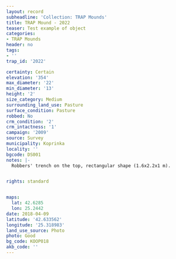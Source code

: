 ```yaml
---
layout: record
subheadline: 'Collection: TRAP Mounds'
title: TRAP Mound - 2022
teaser: Test example of object
categories:
- TRAP Mounds
header: no
tags:
- ''
trap_id: '2022'

certainty: Certain
elevation: '354'
max_diameter: '22'
min_diameter: '13'
height: '2'
size_category: Medium
surrounding_land_use: Pasture
surface_condition: Pasture
robbed: No
crm_condition: '2'
crm_intactness: '1'
campaign: '2009'
source: Survey
municipality: Koprinka
locality: ''
bgcode: DS001
notes: |-
  Robbers' trench on the top, rectangular shape (1.6x2.2x1 m).


rights: standard


maps:
  lat: 42.6285
  lon: 25.2442
date: 2018-04-09
latitude: '42.633562'
longitude: '25.318983'
land_use_source: Photo
photo: Good
bg_code: KOOP018
akb_code: ''
---
```

